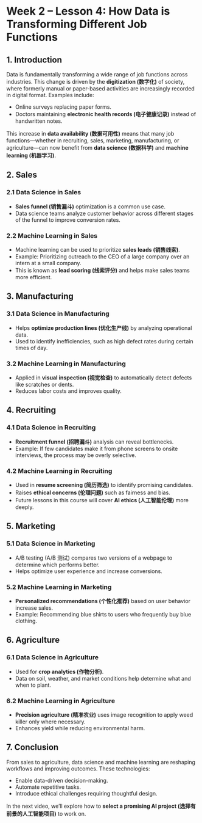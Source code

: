# Week 2 – Lesson 4: How Data is Transforming Different Job Functions

## 1. Introduction

Data is fundamentally transforming a wide range of job functions across industries. This change is driven by the **digitization (数字化)** of society, where formerly manual or paper-based activities are increasingly recorded in digital format. Examples include:
- Online surveys replacing paper forms.
- Doctors maintaining **electronic health records (电子健康记录)** instead of handwritten notes.

This increase in **data availability (数据可用性)** means that many job functions—whether in recruiting, sales, marketing, manufacturing, or agriculture—can now benefit from **data science (数据科学)** and **machine learning (机器学习)**.

## 2. Sales

### 2.1 Data Science in Sales
- **Sales funnel (销售漏斗)** optimization is a common use case.
- Data science teams analyze customer behavior across different stages of the funnel to improve conversion rates.

### 2.2 Machine Learning in Sales
- Machine learning can be used to prioritize **sales leads (销售线索)**.
- Example: Prioritizing outreach to the CEO of a large company over an intern at a small company.
- This is known as **lead scoring (线索评分)** and helps make sales teams more efficient.

## 3. Manufacturing

### 3.1 Data Science in Manufacturing
- Helps **optimize production lines (优化生产线)** by analyzing operational data.
- Used to identify inefficiencies, such as high defect rates during certain times of day.

### 3.2 Machine Learning in Manufacturing
- Applied in **visual inspection (视觉检查)** to automatically detect defects like scratches or dents.
- Reduces labor costs and improves quality.

## 4. Recruiting

### 4.1 Data Science in Recruiting
- **Recruitment funnel (招聘漏斗)** analysis can reveal bottlenecks.
- Example: If few candidates make it from phone screens to onsite interviews, the process may be overly selective.

### 4.2 Machine Learning in Recruiting
- Used in **resume screening (简历筛选)** to identify promising candidates.
- Raises **ethical concerns (伦理问题)** such as fairness and bias.
- Future lessons in this course will cover **AI ethics (人工智能伦理)** more deeply.

## 5. Marketing

### 5.1 Data Science in Marketing
- A/B testing (A/B 测试) compares two versions of a webpage to determine which performs better.
- Helps optimize user experience and increase conversions.

### 5.2 Machine Learning in Marketing
- **Personalized recommendations (个性化推荐)** based on user behavior increase sales.
- Example: Recommending blue shirts to users who frequently buy blue clothing.

## 6. Agriculture

### 6.1 Data Science in Agriculture
- Used for **crop analytics (作物分析)**.
- Data on soil, weather, and market conditions help determine what and when to plant.

### 6.2 Machine Learning in Agriculture
- **Precision agriculture (精准农业)** uses image recognition to apply weed killer only where necessary.
- Enhances yield while reducing environmental harm.

## 7. Conclusion

From sales to agriculture, data science and machine learning are reshaping workflows and improving outcomes. These technologies:
- Enable data-driven decision-making.
- Automate repetitive tasks.
- Introduce ethical challenges requiring thoughtful design.

In the next video, we’ll explore how to **select a promising AI project (选择有前景的人工智能项目)** to work on.
